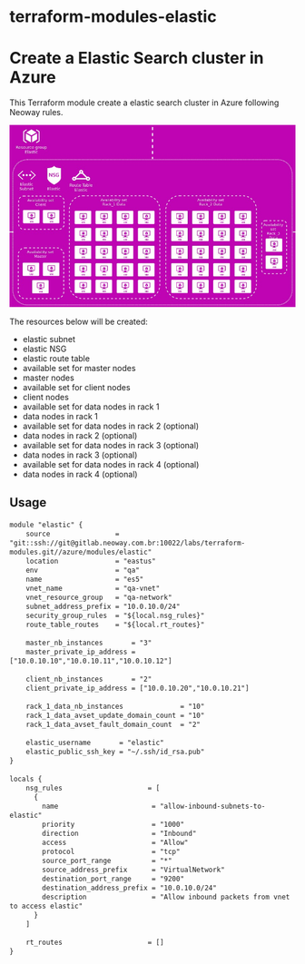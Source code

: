 # terraform-modules-elastic #

Create a Elastic Search cluster in Azure
==============================================================================

This Terraform module create a elastic search cluster in Azure following Neoway rules.

![elastic infra](elastic.png)

The resources below will be created:

 * elastic subnet
 * elastic NSG
 * elastic route table
 * available set for master nodes
 * master nodes
 * available set for client nodes
 * client nodes
 * available set for data nodes in rack 1
 * data nodes in rack 1
 * available set for data nodes in rack 2 (optional)
 * data nodes in rack 2 (optional)
 * available set for data nodes in rack 3 (optional)
 * data nodes in rack 3 (optional)
 * available set for data nodes in rack 4 (optional)
 * data nodes in rack 4 (optional)

Usage
-----

```hcl
module "elastic" {
    source                = "git::ssh://git@gitlab.neoway.com.br:10022/labs/terraform-modules.git//azure/modules/elastic"
    location              = "eastus"
    env                   = "qa"
    name                  = "es5"
    vnet_name             = "qa-vnet"
	vnet_resource_group   = "qa-network"
    subnet_address_prefix = "10.0.10.0/24"
    security_group_rules  = "${local.nsg_rules}"
    route_table_routes    = "${local.rt_routes}"

    master_nb_instances       = "3"
    master_private_ip_address = ["10.0.10.10","10.0.10.11","10.0.10.12"]

    client_nb_instances       = "2"
    client_private_ip_address = ["10.0.10.20","10.0.10.21"]

    rack_1_data_nb_instances              = "10"
    rack_1_data_avset_update_domain_count = "10"
    rack_1_data_avset_fault_domain_count  = "2"

    elastic_username       = "elastic"
    elastic_public_ssh_key = "~/.ssh/id_rsa.pub"
}

locals {
    nsg_rules                     = [
      {
        name                       = "allow-inbound-subnets-to-elastic"
        priority                   = "1000"
        direction                  = "Inbound"
        access                     = "Allow"
        protocol                   = "tcp"
        source_port_range          = "*"
        source_address_prefix      = "VirtualNetwork"
        destination_port_range     = "9200"
        destination_address_prefix = "10.0.10.0/24"
        description                = "Allow inbound packets from vnet to access elastic"
      }
    ]

    rt_routes                     = []
}
```

